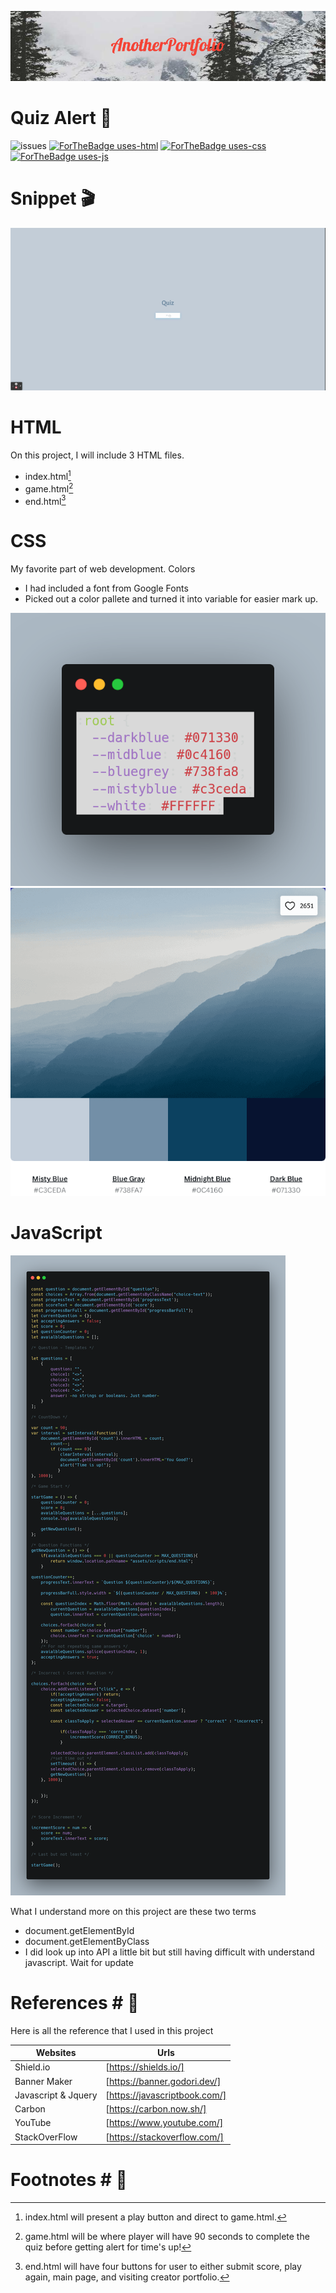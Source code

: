 ![banner](./assets/readme-gifs/AnotherPortfolio.png)

# Quiz Alert :memo: 
![issues](https://img.shields.io/github/issues/TimothyLai1121/Quiz-Javascript)
[![ForTheBadge uses-html](http://ForTheBadge.com/images/badges/uses-html.svg)](http://ForTheBadge.com)
[![ForTheBadge uses-css](http://ForTheBadge.com/images/badges/uses-css.svg)](http://ForTheBadge.com)
[![ForTheBadge uses-js](http://ForTheBadge.com/images/badges/uses-js.svg)](http://ForTheBadge.com)

# Snippet :clapper:
![gifs](./assets/readme-gifs/WittDtjr.gif)




# HTML # 
On this project, I will include 3 HTML files.
* index.html[^1]
* game.html[^2]
* end.html[^3]

[^1]: index.html will present a play button and direct to game.html.
[^2]: game.html will be where player will have 90 seconds to complete the quiz before getting alert for time's up!
[^3]: end.html will have four buttons for user to either submit score, play again, main page, and visiting creator portfolio.

# CSS #
My favorite part of web development. Colors

* I had included a font from Google Fonts
* Picked out a color pallete and turned it into variable for easier mark up.

![csssnippet](./assets/readme-gifs/css-snippet.png)
![csspallete](./assets/readme-gifs/Mountain-Haze-Pallete.png)

# JavaScript #
![jsgifs](./assets/readme-gifs/js-snippet.png)

What I understand more on this project are these two terms
* document.getElementById
* document.getElementByClass
* I did look up into API a little bit but still having difficult with understand javascript. Wait for update


# References # :bookmark_tabs:

Here is all the reference that I used in this project

| Websites | Urls |
| -------- | ---- |
| Shield.io | [https://shields.io/] |
| Banner Maker | [https://banner.godori.dev/] |
| Javascript & Jquery | [https://javascriptbook.com/] |
| Carbon | [https://carbon.now.sh/] |
| YouTube | [https://www.youtube.com/] |
| StackOverFlow | [https://stackoverflow.com/] |

# Footnotes # :foot: